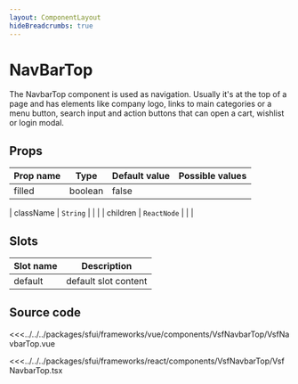 ```yaml
---
layout: ComponentLayout
hideBreadcrumbs: true
---
```

# NavBarTop

The NavbarTop component is used as navigation. Usually it's at the top of a page and has elements like company logo, links to main categories or a menu button, search input and action buttons that can open a cart, wishlist or login modal.

<Generate />

## Props

|    Prop name          |    Type          |      Default value    |     Possible values             |
|-----------------------|----------------- |---------------        |---------------------------------|
| filled               |      boolean      |  false                 |                                 |
<!-- react -->
|       className      |       `String`    |                     |                       |
|       children       |       `ReactNode` |                     |                       |

<!-- end react -->

<!-- vue -->
## Slots

| Slot name          |            Description                    |
| ---------          | -----------------------------------       |
|    default         |    default slot content                   |  

<!-- end vue -->

## Source code

<!-- vue -->
<<<../../../packages/sfui/frameworks/vue/components/VsfNavbarTop/VsfNavbarTop.vue
<!-- end vue -->
<!-- react -->
<<<../../../packages/sfui/frameworks/react/components/VsfNavbarTop/VsfNavbarTop.tsx
<!-- end react -->
